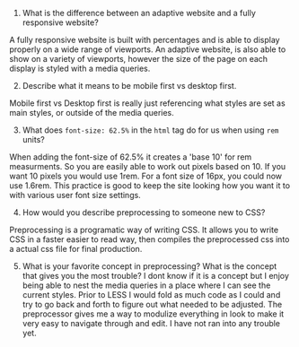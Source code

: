 1. What is the difference between an adaptive website and a fully responsive website?

A fully responsive website is built with percentages and is able to display properly on a wide range of viewports.  An adaptive website, is also able to show on a variety of viewports, however the size of the page on each display is styled with a media queries. 


2. Describe what it means to be mobile first vs desktop first.

Mobile first vs Desktop first is really just referencing what styles are set as main styles, or outside of the media queries.


3. What does `font-size: 62.5%` in the `html` tag do for us when using `rem` units?

When adding the font-size of 62.5% it creates a 'base 10' for rem measurments.  So you are easily able to work out pixels based on 10.  If you want 10 pixels you would use 1rem.  For a font size of 16px, you could now use 1.6rem.  This practice is good to keep the site looking how you want it to with various user font size settings.


4. How would you describe preprocessing to someone new to CSS?

Preprocessing is a programatic way of writing CSS.  It allows you to write CSS in a faster easier to read way, then compiles the preprocessed css into a actual css file for final production.


5. What is your favorite concept in preprocessing? What is the concept that gives you the most trouble?
I dont know if it is a concept but I enjoy being able to nest the media queries in a place where I can see the current styles.  Prior to LESS I would fold as much code as I could and try to go back and forth to figure out what needed to be adjusted.  The preprocessor gives me a way to modulize everything in look to make it very easy to navigate through and edit.  I have not ran into any trouble yet.